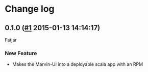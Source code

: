 # Change log

## 0.1.0 ([#1](https://git.mobcastdev.com/Marvin/frontend/pull/1) 2015-01-13 14:14:17)

Fatjar

### New Feature

- Makes the Marvin-UI into a deployable scala app with an RPM


